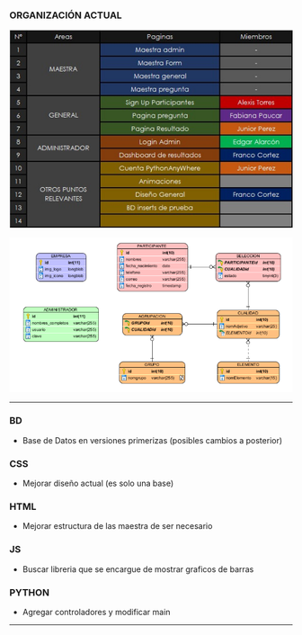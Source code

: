 ### ORGANIZACIÓN ACTUAL


![alt text](image.png)

![alt text](image-1.png)



-----


### BD
- Base de Datos en versiones primerizas (posibles cambios a posterior)

### CSS
- Mejorar diseño actual (es solo una base)

### HTML
- Mejorar estructura de las maestra de ser necesario

### JS
- Buscar libreria que se encargue de mostrar graficos de barras

### PYTHON
- Agregar controladores y modificar main




------
